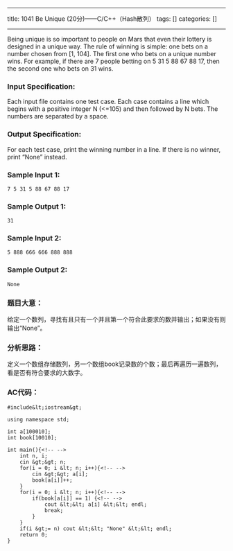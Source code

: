 
--- 
title:  1041 Be Unique (20分)——C/C++（Hash散列） 
tags: []
categories: [] 

---
Being unique is so important to people on Mars that even their lottery is designed in a unique way. The rule of winning is simple: one bets on a number chosen from [1, 104]. The first one who bets on a unique number wins. For example, if there are 7 people betting on 5 31 5 88 67 88 17, then the second one who bets on 31 wins.

### Input Specification:

Each input file contains one test case. Each case contains a line which begins with a positive integer N (&lt;=105) and then followed by N bets. The numbers are separated by a space.

### Output Specification:

For each test case, print the winning number in a line. If there is no winner, print “None” instead.

### Sample Input 1:

```
7 5 31 5 88 67 88 17

```

### Sample Output 1:

```
31

```

### Sample Input 2:

```
5 888 666 666 888 888

```

### Sample Output 2:

```
None

```

### 题目大意：

给定一个数列，寻找有且只有一个并且第一个符合此要求的数并输出；如果没有则输出“None”。

### 分析思路：

定义一个数组存储数列，另一个数组book记录数的个数；最后再遍历一遍数列，看是否有符合要求的大数字。

### AC代码：

```
#include&lt;iostream&gt;

using namespace std;

int a[100010];
int book[10010];

int main(){<!-- -->
	int n, i;
	cin &gt;&gt; n;
	for(i = 0; i &lt; n; i++){<!-- -->
		cin &gt;&gt; a[i];
		book[a[i]]++;
	}
	for(i = 0; i &lt; n; i++){<!-- -->
		if(book[a[i]] == 1) {<!-- -->
			cout &lt;&lt; a[i] &lt;&lt; endl;
			break;
		}
	}
	if(i &gt;= n) cout &lt;&lt; "None" &lt;&lt; endl;
	return 0;
} 

```
